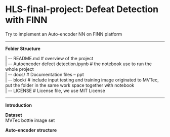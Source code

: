 # HLS-final-project: Defeat Detection with FINN
Try to implement an Auto-encoder NN on FINN platform
***
__Folder Structure__

| -- README.md		# overview of the project  
| -- Autoencoder defect detection.ipynb     # the notebook use to run the whole project  
| -- docs/			  # Documentation files – ppt  
| -- block/       # include input testing and training image originated to MVTec, put the folder in the same work space together with notebook   
| -- LICENSE		  # License file, we use MIT License

***

__Introduction__

__Dataset__  
MVTec bottle image set  

__Auto-encoder structure__  



